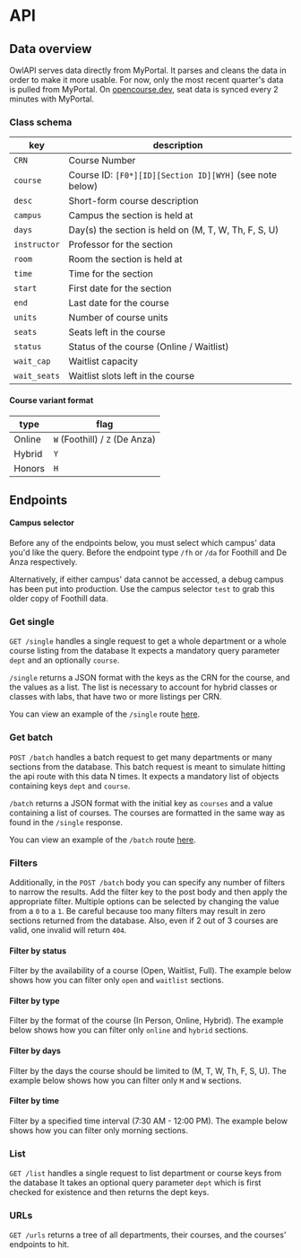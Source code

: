 # API

## Data overview
OwlAPI serves data directly from MyPortal. It parses and cleans the data in order to make it more usable. For now, only the most recent quarter's data is pulled from MyPortal. On [opencourse.dev](https://opencourse.dev), seat data is synced every 2 minutes with MyPortal.

### Class schema
| key          | description |
| ------------ | ----------- |
| `CRN`        | Course Number |
| `course`     | Course ID: `[F0*][ID][Section ID][WYH]` (see note below) |
| `desc`       | Short-form course description |
| `campus`     | Campus the section is held at |
| `days`       | Day(s) the section is held on (M, T, W, Th, F, S, U) |
| `instructor` | Professor for the section |
| `room`       | Room the section is held at |
| `time`       | Time for the section |
| `start`      | First date for the section |
| `end`        | Last date for the course |
| `units`      | Number of course units |
| `seats`      | Seats left in the course |
| `status`     | Status of the course (Online / Waitlist) |
| `wait_cap`   | Waitlist capacity |
| `wait_seats` | Waitlist slots left in the course |

#### Course variant format
| type   | flag |
| ------ | ---- |
| Online | `W` (Foothill) / `Z` (De Anza) |
| Hybrid | `Y` |
| Honors | `H` |

## Endpoints
#### Campus selector
Before any of the endpoints below, you must select which campus' data you'd like the query. Before the endpoint type `/fh` or `/da` for Foothill and De Anza respectively.

Alternatively, if either campus' data cannot be accessed, a debug campus has been put into production. Use the
campus selector `test` to grab this older copy of Foothill data.

<!-- playground:api ["GET", "/da/list", "?dept=CIS", "2C, 49, 30A, 80A, 18, 21B, 50E, 3A, 22A, 50C, 50A, 20A, 2A, 1B, 1A, 81A, 53A, 82A, 30B, 63A, 21A, 53B, 1C, 2B, 10, 31A, 60A"] -->

### Get single
`GET /single` handles a single request to get a whole department or a whole course listing from the database
It expects a mandatory query parameter `dept` and an optionally `course`.

<!-- playground:api ["GET", "/fh/single", "?dept=CS&course=2A", {
  "10116": [
    {
      "CRN": "10116",
      "campus": "FH",
      "course": "C S F002A01W",
      "days": "TBA",
      "desc": "OBJ-ORIENT PROG METHOD IN C++",
      "end": "08/12/2018",
      "instructor": "Venkataraman",
      "room": "ONLINE",
      "seats": "34",
      "start": "07/02/2018",
      "status": "Open",
      "time": "TBA",
      "units": "4.50",
      "wait_cap": "10",
      "wait_seats": "10"
    },
    { "...": "..." }
  ]
}] -->

`/single` returns a JSON format with the keys as the CRN for the course, and the values as a list. The list is necessary to account for hybrid classes or classes with labs, that have two or more listings per CRN.

You can view an example of the `/single` route [here](/examples/single/).


### Get batch
`POST /batch` handles a batch request to get many departments or many sections from the database.
This batch request is meant to simulate hitting the api route with this data N times.
It expects a mandatory list of objects containing keys `dept` and `course`.

<!-- playground:api ["POST", "/fh/batch", {
  "courses": [
    { "dept": "CS", "course": "2A" },
    { "dept": "MATH", "course": "1A" },
    { "dept": "ENGL", "course": "1A" }
  ]
}] -->

`/batch` returns a JSON format with the initial key as `courses` and a value containing a list of courses. The courses are formatted in the same way as found in the `/single` response.

You can view an example of the `/batch` route [here](/examples/batch/).


### Filters
Additionally, in the `POST /batch` body you can specify any number of filters to narrow the results. Add the filter key to the post body and then apply the appropriate filter. Multiple options can be selected by changing the value from a `0` to a `1`.
Be careful because too many filters may result in zero sections returned from the database. Also, even if 2 out of 3 courses are valid, one invalid will return `404`.

#### Filter by status
Filter by the availability of a course (Open, Waitlist, Full). The example below shows how you can filter only `open` and `waitlist` sections.

<!-- playground:api ["POST", "/fh/batch", {
  "courses": [
    { "dept": "CS", "course": "2A" }
  ],
  "filters": {
    "status": {
      "open": 1,
      "waitlist": 1,
      "full": 0
    }
  }
}] -->

#### Filter by type
Filter by the format of the course (In Person, Online, Hybrid). The example below shows how you can filter only `online` and `hybrid` sections.

<!-- playground:api ["POST", "/fh/batch", {
  "courses": [
    { "dept": "CS", "course": "2A" }
  ],
  "filters": {
    "types": {
      "standard": 0,
      "online": 1,
      "hybrid": 1
    }
  }
}] -->

#### Filter by days
Filter by the days the course should be limited to (M, T, W, Th, F, S, U). The example below shows how you can filter only `M` and `W` sections.

<!-- playground:api ["POST", "/fh/batch", {
  "courses": [
    { "dept": "CS", "course": "2A" }
  ],
  "filters": {
    "days": { "M": 1, "T": 0, "W": 1, "Th": 0, "F": 0, "S": 0, "U": 0 }
  }
}] -->


#### Filter by time
Filter by a specified time interval (7:30 AM - 12:00 PM). The example below shows how you can filter only morning sections.

<!-- playground:api ["POST", "/fh/batch", {
  "courses": [
    { "dept": "CS", "course": "2A" }
  ],
  "filters": {
    "time": {
      "start": "7:30 AM",
      "end": "12:00 PM"
    }
  }
}] -->


### List
`GET /list` handles a single request to list department or course keys from the database
It takes an optional query parameter `dept` which is first checked for existence and then returns the dept keys.

<!-- playground:api ["GET", "/fh/list", "", "IDS, CHLD, ALTW, ANTH, SPAN, CRWR, DH, NCLA, POLI, CHEM, CNSL, GIST, MTEC, ASTR, PHOT, ITRN, DMS, AHS, EMTP, ATHL, APEL, HIST, HORT, GEOG, SPED, ALCB, RT, MDIA, ENGR, THTR, NCSV, NCBS, ACTG, NCEL, KINS, DANC, HUMN, DA, JAPN, CRLP, VITI, BIOL, BUSI, PSE, ECON, RSPT, ART, NCBH, PHT, LA, CS, LINC, MUS, EMS, PHED, ENGL, VT, HLTH, APPT, MATH, COMM, NCP, GID, LIBR, APSM, PHDA, PHIL, WMN, NANO, PSYC, ESLL, SOC, APIW, PHYS"] -->

<!-- playground:api ["GET", "/fh/list", "?dept=CS", "2C, 49, 30A, 80A, 18, 21B, 50E, 3A, 22A, 50C, 50A, 20A, 2A, 1B, 1A, 81A, 53A, 82A, 30B, 63A, 21A, 53B, 1C, 2B, 10, 31A, 60A"] -->


### URLs
`GET /urls` returns a tree of all departments, their courses, and the courses' endpoints to hit.

<!-- playground:api ["GET", "/fh/urls", "", {
  "CS": [
    {
      "2A": {
        "course": "2A",
        "dept": "CS"
      },
      "2B": {
        "course": "2B",
        "dept": "CS"
      },
      "2C": {
        "course": "2C",
        "dept": "CS"
      },
      "...": "..."
    }
  ],
  "MATH": [{ "...": "..." }]
}] -->
